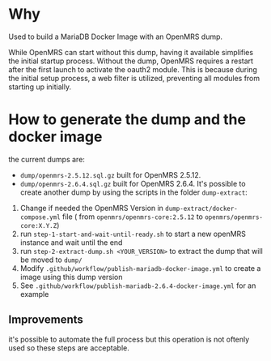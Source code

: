 
# Why
Used to build a MariaDB Docker Image with an OpenMRS dump.

While OpenMRS can start without this dump, having it available simplifies the initial startup process. Without the dump, OpenMRS requires a restart after the first launch to activate the oauth2 module. This is because during the initial setup process, a web filter is utilized, preventing all modules from starting up initially.

# How to generate the dump and the docker image
the current dumps are:
- `dump/openmrs-2.5.12.sql.gz` built for OpenMRS 2.5.12.
- `dump/openmrs-2.6.4.sql.gz` built for OpenMRS 2.6.4.
It's possible to create another dump by using the scripts in the folder `dump-extract`:

1. Change if needed the OpenMRS Version in `dump-extract/docker-compose.yml` file ( from `openmrs/openmrs-core:2.5.12` to `openmrs/openmrs-core:X.Y.Z`)
2. run `step-1-start-and-wait-until-ready.sh` to start a new openMRS instance and wait until the end
3. run `step-2-extract-dump.sh <YOUR_VERSION>` to extract the dump that will be moved to `dump/`
4. Modify `.github/workflow/publish-mariadb-docker-image.yml` to create a image using this dump version
5. See `.github/workflow/publish-mariadb-2.6.4-docker-image.yml` for an example


## Improvements
it's possible to automate the full process but this operation is not oftenly used so these steps are acceptable.
